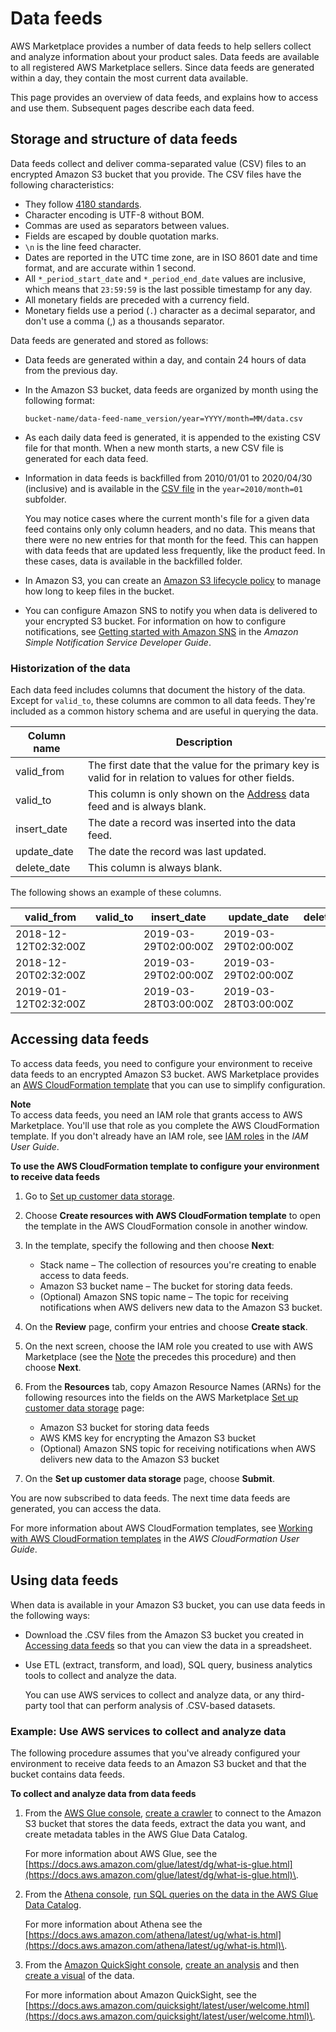 # Data feeds<a name="data-feed"></a>

AWS Marketplace provides a number of data feeds to help sellers collect and analyze information about your product sales\. Data feeds are available to all registered AWS Marketplace sellers\. Since data feeds are generated within a day, they contain the most current data available\.

This page provides an overview of data feeds, and explains how to access and use them\. Subsequent pages describe each data feed\. 

## Storage and structure of data feeds<a name="data-feed-details"></a>

Data feeds collect and deliver comma\-separated value \(CSV\) files to an encrypted Amazon S3 bucket that you provide\. The CSV files have the following characteristics:
+ They follow [4180 standards](https://tools.ietf.org/html/rfc4180)\.
+ Character encoding is UTF\-8 without BOM\.
+ Commas are used as separators between values\.
+ Fields are escaped by double quotation marks\. 
+ `\n` is the line feed character\.
+ Dates are reported in the UTC time zone, are in ISO 8601 date and time format, and are accurate within 1 second\.
+ All `*_period_start_date` and `*_period_end_date` values are inclusive, which means that `23:59:59` is the last possible timestamp for any day\. 
+ All monetary fields are preceded with a currency field\. 
+ Monetary fields use a period \(`.`\) character as a decimal separator, and don't use a comma \(,\) as a thousands separator\. 

Data feeds are generated and stored as follows:
+ Data feeds are generated within a day, and contain 24 hours of data from the previous day\. 
+ In the Amazon S3 bucket, data feeds are organized by month using the following format:

  `bucket-name/data-feed-name_version/year=YYYY/month=MM/data.csv`
+ As each daily data feed is generated, it is appended to the existing CSV file for that month\. When a new month starts, a new CSV file is generated for each data feed\. 
+ Information in data feeds is backfilled from 2010/01/01 to 2020/04/30 \(inclusive\) and is available in the [CSV file](#data-feed-details) in the `year=2010/month=01` subfolder\.

  You may notice cases where the current month's file for a given data feed contains only only column headers, and no data\. This means that there were no new entries for that month for the feed\. This can happen with data feeds that are updated less frequently, like the product feed\. In these cases, data is available in the backfilled folder\. 
+ In Amazon S3, you can create an [Amazon S3 lifecycle policy](https://docs.aws.amazon.com/AmazonS3/latest/user-guide/create-lifecycle.html) to manage how long to keep files in the bucket\. 
+ You can configure Amazon SNS to notify you when data is delivered to your encrypted S3 bucket\. For information on how to configure notifications, see [Getting started with Amazon SNS](https://docs.aws.amazon.com/sns/latest/dg/sns-getting-started.html) in the *Amazon Simple Notification Service Developer Guide*\.

### Historization of the data<a name="data-feed-historization"></a>

Each data feed includes columns that document the history of the data\. Except for `valid_to`, these columns are common to all data feeds\. They're included as a common history schema and are useful in querying the data\. 


| Column name  | Description  | 
| --- | --- | 
| valid\_from | The first date that the value for the primary key is valid for in relation to values for other fields\. | 
| valid\_to | This column is only shown on the [Address](data-feed-address.md) data feed and is always blank\. | 
| insert\_date | The date a record was inserted into the data feed\. | 
| update\_date | The date the record was last updated\.  | 
| delete\_date | This column is always blank\. | 

The following shows an example of these columns\. 


|  valid\_from  |  valid\_to  |  insert\_date  |  update\_date  |  delete\_date  | 
| --- | --- | --- | --- | --- | 
|  2018\-12\-12T02:32:00Z  |   |  2019\-03\-29T02:00:00Z  |  2019\-03\-29T02:00:00Z  |   | 
|  2018\-12\-20T02:32:00Z  |   |  2019\-03\-29T02:00:00Z  |  2019\-03\-29T02:00:00Z  |   | 
|  2019\-01\-12T02:32:00Z  |   |  2019\-03\-28T03:00:00Z  |  2019\-03\-28T03:00:00Z  |   | 

## Accessing data feeds<a name="data-feed-accessing"></a>

To access data feeds, you need to configure your environment to receive data feeds to an encrypted Amazon S3 bucket\. AWS Marketplace provides an [AWS CloudFormation template](https://s3.amazonaws.com/aws-marketplace-reports-resources/DataFeedsResources.yaml) that you can use to simplify configuration\.

**Note**  
To access data feeds, you need an IAM role that grants access to AWS Marketplace\. You'll use that role as you complete the AWS CloudFormation template\. If you don't already have an IAM role, see [IAM roles](https://docs.aws.amazon.com/IAM/latest/UserGuide/id_roles.html) in the *IAM User Guide*\. 

**To use the AWS CloudFormation template to configure your environment to receive data feeds**

1. Go to [Set up customer data storage](https://aws.amazon.com/marketplace/management/reports/data-feed-configuration)\.

1. Choose **Create resources with AWS CloudFormation template** to open the template in the AWS CloudFormation console in another window\.

1. In the template, specify the following and then choose **Next**:
   + Stack name – The collection of resources you're creating to enable access to data feeds\.
   + Amazon S3 bucket name – The bucket for storing data feeds\.
   + \(Optional\) Amazon SNS topic name – The topic for receiving notifications when AWS delivers new data to the Amazon S3 bucket\.

1. On the **Review** page, confirm your entries and choose **Create stack**\. 

1. On the next screen, choose the IAM role you created to use with AWS Marketplace \(see the [Note](#data-feed-note) the precedes this procedure\) and then choose **Next**\.

1. From the **Resources** tab, copy Amazon Resource Names \(ARNs\) for the following resources into the fields on the AWS Marketplace [Set up customer data storage](https://aws.amazon.com/marketplace/management/reports/data-feed-configuration) page:
   + Amazon S3 bucket for storing data feeds
   + AWS KMS key for encrypting the Amazon S3 bucket
   + \(Optional\) Amazon SNS topic for receiving notifications when AWS delivers new data to the Amazon S3 bucket

1. On the **Set up customer data storage** page, choose **Submit**\.

You are now subscribed to data feeds\. The next time data feeds are generated, you can access the data\.

For more information about AWS CloudFormation templates, see [Working with AWS CloudFormation templates](https://docs.aws.amazon.com/AWSCloudFormation/latest/UserGuide/template-guide.html) in the *AWS CloudFormation User Guide*\.

## Using data feeds<a name="data-feed-using"></a>

When data is available in your Amazon S3 bucket, you can use data feeds in the following ways:
+ Download the \.CSV files from the Amazon S3 bucket you created in [Accessing data feeds](#data-feed-accessing) so that you can view the data in a spreadsheet\.
+ Use ETL \(extract, transform, and load\), SQL query, business analytics tools to collect and analyze the data\.

  You can use AWS services to collect and analyze data, or any third\-party tool that can perform analysis of \.CSV\-based datasets\.

### Example: Use AWS services to collect and analyze data<a name="data-feed-using-example"></a>

The following procedure assumes that you've already configured your environment to receive data feeds to an Amazon S3 bucket and that the bucket contains data feeds\.

**To collect and analyze data from data feeds**

1. From the [AWS Glue console](https://console.aws.amazon.com/glue), [create a crawler](https://docs.aws.amazon.com/glue/latest/dg/add-crawler.html) to connect to the Amazon S3 bucket that stores the data feeds, extract the data you want, and create metadata tables in the AWS Glue Data Catalog\.

   For more information about AWS Glue, see the [https://docs.aws.amazon.com/glue/latest/dg/what-is-glue.html](https://docs.aws.amazon.com/glue/latest/dg/what-is-glue.html)\.

1. From the [Athena console](https://console.aws.amazon.com/athena), [run SQL queries on the data in the AWS Glue Data Catalog](https://docs.aws.amazon.com/athena/latest/ug/querying-athena-tables.html)\.

   For more information about Athena see the [https://docs.aws.amazon.com/athena/latest/ug/what-is.html](https://docs.aws.amazon.com/athena/latest/ug/what-is.html)\. 

1. From the [Amazon QuickSight console](http://quicksight.aws.amazon.com), [create an analysis](https://docs.aws.amazon.com/quicksight/latest/user/creating-an-analysis.html) and then [create a visual](https://docs.aws.amazon.com/quicksight/latest/user/creating-a-visual.html) of the data\.

   For more information about Amazon QuickSight, see the [https://docs.aws.amazon.com/quicksight/latest/user/welcome.html](https://docs.aws.amazon.com/quicksight/latest/user/welcome.html)\.